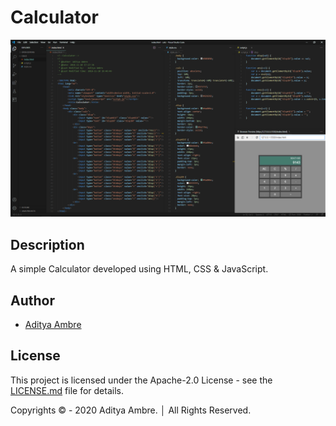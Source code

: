 # Calculator

![alt Calculator](preview.png)

## Description

A simple Calculator developed using HTML, CSS & JavaScript.

## Author

- [Aditya Ambre](https://github.com/AdityaAmbre)

## License

This project is licensed under the Apache-2.0 License - see the [LICENSE.md](https://github.com/AdityaAmbre/html-css-js/blob/master/LICENSE) file for details.

Copyrights © - 2020 Aditya Ambre. │ All Rights Reserved.
